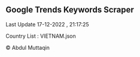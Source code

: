 

## Google Trends Keywords Scraper 
 
Last Update 17-12-2022 , 21:17:25

Country List :
VIETNAM.json



© Abdul Muttaqin 
